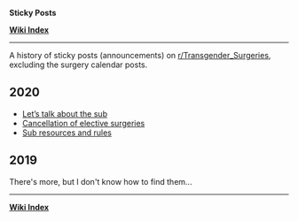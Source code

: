 **Sticky Posts**

**[Wiki Index](https://github.com/zp100/Transgender_Surgeries/blob/main/wiki/r/TransWiki/wiki/index/content.md)**

---

A history of sticky posts (announcements) on [r/Transgender_Surgeries](https://www.reddit.com/r/Transgender_Surgeries), excluding the surgery calendar posts.

## 2020

* [Let’s talk about the sub](https://github.com/zp100/Transgender_Surgeries/blob/main/posts/r/Transgender_Surgeries/comments/fyomtc/lets_talk_about_the_sub/content.html)
* [Cancellation of elective surgeries](https://github.com/zp100/Transgender_Surgeries/blob/main/posts/r/Transgender_Surgeries/comments/fiaacj/cancellation_of_elective_surgeries/content.html)
* [Sub resources and rules](https://github.com/zp100/Transgender_Surgeries/blob/main/posts/r/Transgender_Surgeries/comments/ef01ue/sub_resources_and_rules/content.html)

## 2019

There's more, but I don't know how to find them...

---

**[Wiki Index](https://github.com/zp100/Transgender_Surgeries/blob/main/wiki/r/TransWiki/wiki/index/content.md)**
